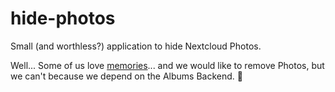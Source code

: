 # hide-photos
Small (and worthless?) application to hide Nextcloud Photos.

Well... Some of us love [memories](https://github.com/pulsejet/memories)... and we would like to remove Photos, but we can't because we depend on the Albums Backend. 🤔
